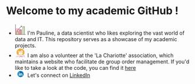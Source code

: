 # Welcome to my academic GitHub !

- <img src="data.png" width="30"> I'm Pauline, a data scientist who likes exploring the vast world of data and IT. This repository serves as a showcase of my academic projects.
- <img src="lachariotte.png" width="30"> I am also a volunteer at the 'La Chariotte' association, which maintains a website who facilitate de group order management. If you'd like to take a look at the code, you can find it [here](https://gitlab.com/la-chariotte/la_chariotte)
- <img src="linkedin.png" width="30"> Let's connect on [LinkedIn](https://www.linkedin.com/in/pauline-attal/)


